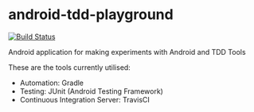 android-tdd-playground
======================

[![Build Status](https://travis-ci.org/pestrada/android-tdd-playground.png?branch=master)](https://travis-ci.org/pestrada/android-tdd-playground)

Android application for making experiments with Android and TDD Tools

These are the tools currently utilised:

- Automation: Gradle
- Testing: JUnit (Android Testing Framework)
- Continuous Integration Server: TravisCI

